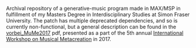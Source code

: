 Archival repository of a generative-music program made in MAX/MSP in fulfillment of my Masters Degree in Interdisciplinary Studies at Simon Fraser University. 
The patch has multiple deprecated dependencies, and so is currently non-functional, but a general description can be found in the [vorbei_MuMe2017](https://github.com/pparocza/vorbei/blob/master/vorbei_MuMe-2017.pdf) pdf,
presented as a part of the 5th annual [International Workshop on Musical Metacreation](https://www.sfu.ca/sca/events---news/news/musical-metacreation--mume--workshop/) in 2017.
